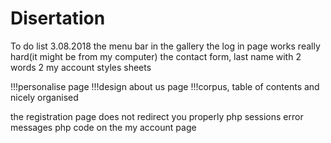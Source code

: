 # Disertation
To do list 3.08.2018
the menu bar in the gallery
the log in page works really hard(it might be from my computer)
the contact form, last name with 2 words
2  my account styles sheets


!!!personalise page
!!!design about us page
!!!corpus, table of contents and nicely organised


 the registration page does not redirect you properly
 php sessions error messages
 php  code on the my account page
